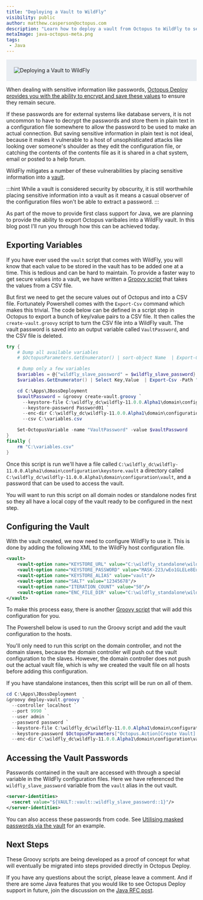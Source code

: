 ```yaml
---
title: "Deploying a Vault to WildFly"
visibility: public
author: matthew.casperson@octopus.com
description: "Learn how to deploy a vault from Octopus to WildFly to secure passwords in configuration files"
metaImage: java-octopus-meta.png
tags:
 - Java
---
```


<div style="background-color:#e9edf2;">
<img style="display:block; margin: 0 auto; padding: 20px 0 20px 20px;" alt="Deploying a Vault to WildFly" src="https://i.octopus.com/blog/2017-06/java-octopus.png" />
</div>

When dealing with sensitive information like passwords, [Octopus Deploy provides you with the ability to encrypt and save these values](https://octopus.com/docs/deploying-applications/variables/sensitive-variables) to ensure they remain secure.

If these passwords are for external systems like database servers, it is not uncommon to have to decrypt the passwords and store them in plain text in a configuration file somewhere to allow the password to be used to make an actual connection. But saving sensitive information in plain text is not ideal, because it makes it vulnerable to a host of unsophisticated attacks like looking over someone's shoulder as they edit the configuration file, or catching the contents of the contents file as it is shared in a chat system, email or posted to a help forum.

WildFly mitigates a number of these vulnerabilities by placing sensitive information into a [vault](https://developer.jboss.org/wiki/JBossAS7SecuringPasswords).

:::hint
While a vault is considered security by obscurity, it is still worthwhile placing sensitive information into a vault as it means a casual observer of the configuration files won't be able to extract a password.
:::

As part of the move to provide first class support for Java, we are planning to provide the ability to export Octopus varibales into a WildFly vault. In this blog post I'll run you through how this can be achieved today.

## Exporting Variables

If you have ever used the `vault` script that comes with WildFly, you will know that each value to be stored in the vault has to be added one at a time. This is tedious and can be hard to maintain. To provide a faster way to get secure values into a vault, we have written a [Groovy script](https://github.com/OctopusDeploy/JBossDeployment/blob/master/create-vault.groovy) that takes the values from a CSV file.

But first we need to get the secure values out of Octopus and into a CSV file. Fortunately Powershell comes with the `Export-Csv` command which makes this trivial. The code below can be defined in a script step in Octopus to export a bunch of key/value pairs to a CSV file. It then calles the `create-vault.groovy` script to turn the CSV file into a WildFly vault. The vault password is saved into an output variable called `VaultPassword`, and the CSV file is deleted.

```powershell
try {
    # Dump all available variables
    # $OctopusParameters.GetEnumerator() | sort-object Name  | Export-Csv -Path "C:\variables.csv"

    # Dump only a few variables
    $variables = @{"wildfly_slave_password" = $wildfly_slave_password}
    $variables.GetEnumerator() | Select Key,Value  | Export-Csv -Path "C:\variables.csv"

    cd C:\Apps\JBossDeployment
    $vaultPassword = &groovy create-vault.groovy `
      --keystore-file C:\wildfly_dc\wildfly-11.0.0.Alpha1\domain\configuration\keystore.vault `
      --keystore-password Password01 `
      --enc-dir C:\wildfly_dc\wildfly-11.0.0.Alpha1\domain\configuration\vault `
      --csv C:\variables.csv

    Set-OctopusVariable -name "VaultPassword" -value $vaultPassword
}
finally {
    rm "C:\variables.csv"
}
```

Once this script is run we'll have a file called `C:\wildfly_dc\wildfly-11.0.0.Alpha1\domain\configuration\keystore.vault` a directory called `C:\wildfly_dc\wildfly-11.0.0.Alpha1\domain\configuration\vault`, and a password that can be used to access the vault.

You will want to run this script on all domain nodes or standalone nodes first so they all have a local copy of the vault ready to be configured in the next step.

## Configuring the Vault

With the vault created, we now need to configure WildFly to use it. This is done by adding the following XML to the WildFly host configuration file.

```xml
<vault>
    <vault-option name="KEYSTORE_URL" value="C:\wildfly_standalone\wildfly-11.0.0.Alpha1\standalone\configuration\keystore.vault"/>
    <vault-option name="KEYSTORE_PASSWORD" value="MASK-223/wEo1GLELe8EuQa5u20"/>
    <vault-option name="KEYSTORE_ALIAS" value="vault"/>
    <vault-option name="SALT" value="12345678"/>
    <vault-option name="ITERATION_COUNT" value="50"/>
    <vault-option name="ENC_FILE_DIR" value="C:\wildfly_standalone\wildfly-11.0.0.Alpha1\standalone\configuration\vault\/"/>
</vault>
```

To make this process easy, there is another [Groovy script](https://github.com/OctopusDeploy/JBossDeployment/blob/master/deploy-vault.groovy) that will add this configuration for you.

The Powershell below is used to run the Groovy script and add the vault configuration to the hosts.

You'll only need to run this script on the domain controller, and not the domain slaves, because the domain controller will push out the vault configuration to the slaves. However, the domain controller does not push out the actual vault file, which is why we created the vault file on all hosts before adding this configuration.

If you have standalone instances, then this script will be run on all of them.

```powershell
cd C:\Apps\JBossDeployment
&groovy deploy-vault.groovy `
  --controller localhost `
  --port 9990 `
  --user admin `
  --password password `
  --keystore-file C:\wildfly_dc\wildfly-11.0.0.Alpha1\domain\configuration\keystore.vault `
  --keystore-password $OctopusParameters["Octopus.Action[Create Vault].Output.VaultPassword"] `
  --enc-dir C:\wildfly_dc\wildfly-11.0.0.Alpha1\domain\configuration\vault `
```

## Accessing the Vault Passwords

Passwords contained in the vault are accessed with through a special variable in the WildFly configuration files. Here we have referenced the `wildfly_slave_password` variable from the `vault` alias in the out vault.

```xml
<server-identities>
  <secret value="${VAULT::vault::wildfly_slave_password::1}"/>
</server-identities>
```

You can also access these passwords from code. See [Utilising masked passwords via the vault](https://developer.jboss.org/wiki/AS7UtilisingMaskedPasswordsViaTheVault) for an example.

## Next Steps
These Groovy scripts are being developed as a proof of concept for what will eventually be migrated into steps provided directly in Octopus Deploy.

If you have any questions about the script, please leave a comment. And if there are some Java features that you would like to see Octopus Deploy  support in future, join the discussion on the [Java RFC post](https://octopus.com/blog/java-rfc).
